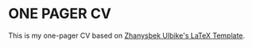 # ONE PAGER CV

This is my one-pager CV based on [Zhanysbek Ulbike's LaTeX Template](https://www.overleaf.com/articles/zhanysbek-ulbikes-cv/yptbvygyywfq).

